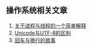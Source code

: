 ## 操作系统相关文章

1. [关于进程与线程的一个简单解释](https://mp.weixin.qq.com/s?__biz=MzUxNzg0MDc1Mg==&mid=2247484862&idx=1&sn=357cd5923cfb390af0cb8ef838fa890a&chksm=f9934fa1cee4c6b72a28691841a02349d20769ae197369c1c454393de213edf6f001cb5e2fa7&token=2055294156&lang=zh_CN#rd)
2. [Unicode与UTF-8的区别](https://mp.weixin.qq.com/s?__biz=MzUxNzg0MDc1Mg==&mid=2247484060&idx=1&sn=18bf4ab1be77a9f0e88a997e4c9bc86f&chksm=f9934883cee4c195a8aff64b156a900be7458ecc3e6e2405f118e7212bf8cf1cfc77a606ce12&scene=21#wechat_redirect)
3. [回车与换行的故事](https://mp.weixin.qq.com/s?__biz=MzUxNzg0MDc1Mg==&mid=2247484008&idx=1&sn=f250f85ad54dba210248174e4cc88925&chksm=f9934877cee4c161a22267cd49eb75289f6c0fab1575458c2888f29c0672d14ab5dd622b53a0&scene=21#wechat_redirect)